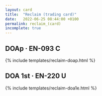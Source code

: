 ```yaml
---
layout: card
title:  "Reclaim (trading card)"
date:   2022-06-25 08:44:00 +0100
permalink: reclaim_(card)
incomplete: true
---
```


## DOAp &middot; EN-093 C

{% include templates/reclaim-doap.html %}


## DOA 1st &middot; EN-220 U

{% include templates/reclaim-doa1e.html %}
